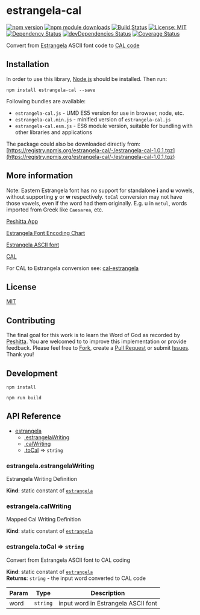 # estrangela-cal

[![npm version](https://badge.fury.io/js/estrangela-cal.svg)](https://badge.fury.io/js/estrangela-cal)
[![npm module downloads](http://img.shields.io/npm/dt/estrangela-cal.svg)](https://www.npmjs.org/package/estrangela-cal)
[![Build Status](https://travis-ci.org/peshitta/estrangela-cal.svg?branch=master)](https://travis-ci.org/peshitta/estrangela-cal)
[![License: MIT](https://img.shields.io/badge/License-MIT-yellow.svg)](https://github.com/peshitta/estrangela-cal/blob/master/LICENSE)
[![Dependency Status](https://david-dm.org/peshitta/estrangela-cal.svg)](https://david-dm.org/peshitta/estrangela-cal)
[![devDependencies Status](https://david-dm.org/peshitta/estrangela-cal/dev-status.svg)](https://david-dm.org/peshitta/estrangela-cal?type=dev)
[![Coverage Status](https://coveralls.io/repos/github/peshitta/estrangela-cal/badge.svg?branch=master)](https://coveralls.io/github/peshitta/estrangela-cal?branch=master)

Convert from [Estrangela](http://www.peshitta.org/initial/standard.html) ASCII
font code to [CAL code](http://cal1.cn.huc.edu/searching/fullbrowser.html)

## Installation

In order to use this library, [Node.js](https://nodejs.org) should be installed. 
Then run:
```
npm install estrangela-cal --save
```

Following bundles are available:
* `estrangela-cal.js` - UMD ES5 version for use in browser, node, etc.
* `estrangela-cal.min.js` - minified version of `estrangela-cal.js`
* `estrangela-cal.esm.js` - ES6 module version, suitable for bundling with other 
libraries and applications

The package could also be downloaded directly from:
[https://registry.npmjs.org/estrangela-cal/-/estrangela-cal-1.0.1.tgz](https://registry.npmjs.org/estrangela-cal/-/estrangela-cal-1.0.1.tgz)

## More information

Note: Eastern Estrangela font has no support for standalone **i** and **u**
vowels, without supporting **y** or **w** respectively. `toCal`
conversion may not have those vowels, even if the word had them originally.
E.g. u in `metul`, words imported from Greek like `Caesarea`, etc.

[Peshitta App](https://peshitta.github.io)

[Estrangela Font Encoding Chart](http://www.peshitta.org/initial/standard.html)

[Estrangela ASCII font](http://www.peshitta.org/initial/software.html)

[CAL](http://cal1.cn.huc.edu/searching/fullbrowser.html)

For CAL to Estrangela conversion see:
[cal-estrangela](https://github.com/peshitta/cal-estrangela)

## License

[MIT](https://github.com/peshitta/estrangela-cal/blob/master/LICENSE)

## Contributing

The final goal for this work is to learn the Word of God as recorded by
[Peshitta](https://en.wikipedia.org/wiki/Peshitta).
You are welcomed to to improve this implementation or provide feedback. Please
feel free to [Fork](https://help.github.com/articles/fork-a-repo/), create a
[Pull Request](https://help.github.com/articles/about-pull-requests/) or
submit [Issues](https://github.com/peshitta/estrangela-cal/issues).
Thank you!

## Development

```
npm install
```
```
npm run build
```

## API Reference

* [estrangela](#module_estrangela)
    * [.estrangelaWriting](#module_estrangela.estrangelaWriting)
    * [.calWriting](#module_estrangela.calWriting)
    * [.toCal](#module_estrangela.toCal) ⇒ <code>string</code>

<a name="module_estrangela.estrangelaWriting"></a>

### estrangela.estrangelaWriting
Estrangela Writing Definition

**Kind**: static constant of [<code>estrangela</code>](#module_estrangela)  
<a name="module_estrangela.calWriting"></a>

### estrangela.calWriting
Mapped Cal Writing Definition

**Kind**: static constant of [<code>estrangela</code>](#module_estrangela)  
<a name="module_estrangela.toCal"></a>

### estrangela.toCal ⇒ <code>string</code>
Convert from Estrangela ASCII font to CAL coding

**Kind**: static constant of [<code>estrangela</code>](#module_estrangela)  
**Returns**: <code>string</code> - the input word converted to CAL code  

| Param | Type | Description |
| --- | --- | --- |
| word | <code>string</code> | input word in Estrangela ASCII font |

